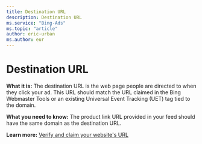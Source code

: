 ```yaml
---
title: Destination URL
description: Destination URL
ms.service: "Bing-Ads"
ms.topic: "article"
author: eric-urban
ms.author: eur
---
```


# Destination URL

**What it is:**  The destination URL is the web page people are directed to when they click your ad. This URL should match the URL claimed in the Bing Webmaster Tools or an existing Universal Event Tracking (UET) tag tied to the domain.

**What you need to know:**  The product link URL provided in your feed should have the same domain as the destination URL.

**Learn more:**  [Verify and claim your website's URL](../hlp_BA_PROC_ClaimYourDomain.md)



